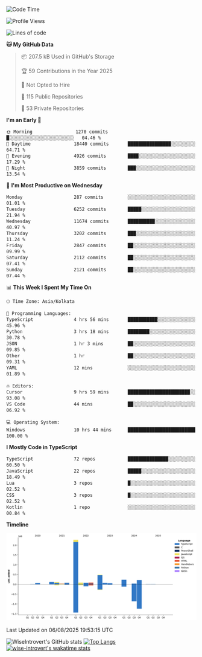 <!--START_SECTION:waka-->
![Code Time](http://img.shields.io/badge/Code%20Time-2%2C430%20hrs%2043%20mins-blue)

![Profile Views](http://img.shields.io/badge/Profile%20Views-0-blue)

![Lines of code](https://img.shields.io/badge/From%20Hello%20World%20I%27ve%20Written-4.0%20million%20lines%20of%20code-blue)

**🐱 My GitHub Data** 

> 📦 207.5 kB Used in GitHub's Storage 
 > 
> 🏆 59 Contributions in the Year 2025
 > 
> 🚫 Not Opted to Hire
 > 
> 📜 115 Public Repositories 
 > 
> 🔑 53 Private Repositories 
 > 
**I'm an Early 🐤** 

```text
🌞 Morning                1270 commits        █░░░░░░░░░░░░░░░░░░░░░░░░   04.46 % 
🌆 Daytime                18440 commits       ████████████████░░░░░░░░░   64.71 % 
🌃 Evening                4926 commits        ████░░░░░░░░░░░░░░░░░░░░░   17.29 % 
🌙 Night                  3859 commits        ███░░░░░░░░░░░░░░░░░░░░░░   13.54 % 
```
📅 **I'm Most Productive on Wednesday** 

```text
Monday                   287 commits         ░░░░░░░░░░░░░░░░░░░░░░░░░   01.01 % 
Tuesday                  6252 commits        █████░░░░░░░░░░░░░░░░░░░░   21.94 % 
Wednesday                11674 commits       ██████████░░░░░░░░░░░░░░░   40.97 % 
Thursday                 3202 commits        ███░░░░░░░░░░░░░░░░░░░░░░   11.24 % 
Friday                   2847 commits        ██░░░░░░░░░░░░░░░░░░░░░░░   09.99 % 
Saturday                 2112 commits        ██░░░░░░░░░░░░░░░░░░░░░░░   07.41 % 
Sunday                   2121 commits        ██░░░░░░░░░░░░░░░░░░░░░░░   07.44 % 
```


📊 **This Week I Spent My Time On** 

```text
🕑︎ Time Zone: Asia/Kolkata

💬 Programming Languages: 
TypeScript               4 hrs 56 mins       ███████████░░░░░░░░░░░░░░   45.96 % 
Python                   3 hrs 18 mins       ████████░░░░░░░░░░░░░░░░░   30.78 % 
JSON                     1 hr 3 mins         ██░░░░░░░░░░░░░░░░░░░░░░░   09.85 % 
Other                    1 hr                ██░░░░░░░░░░░░░░░░░░░░░░░   09.31 % 
YAML                     12 mins             ░░░░░░░░░░░░░░░░░░░░░░░░░   01.89 % 

🔥 Editors: 
Cursor                   9 hrs 59 mins       ███████████████████████░░   93.08 % 
VS Code                  44 mins             ██░░░░░░░░░░░░░░░░░░░░░░░   06.92 % 

💻 Operating System: 
Windows                  10 hrs 44 mins      █████████████████████████   100.00 % 
```

**I Mostly Code in TypeScript** 

```text
TypeScript               72 repos            ███████████████░░░░░░░░░░   60.50 % 
JavaScript               22 repos            █████░░░░░░░░░░░░░░░░░░░░   18.49 % 
Lua                      3 repos             █░░░░░░░░░░░░░░░░░░░░░░░░   02.52 % 
CSS                      3 repos             █░░░░░░░░░░░░░░░░░░░░░░░░   02.52 % 
Kotlin                   1 repo              ░░░░░░░░░░░░░░░░░░░░░░░░░   00.84 % 
```



**Timeline**

![Lines of Code chart](https://raw.githubusercontent.com/wise-introvert/wise-introvert/master/assets/bar_graph.png)


 Last Updated on 06/08/2025 19:53:15 UTC
<!--END_SECTION:waka-->

![WiseIntrovert's GitHub stats](https://github-readme-stats.vercel.app/api?username=wise-introvert&count_private=true&show_icons=true)
[![Top Langs](https://github-readme-stats.vercel.app/api/top-langs/?username=wise-introvert&langs_count=10)](https://github.com/anuraghazra/github-readme-stats)
[![wise-introvert's wakatime stats](https://github-readme-stats.vercel.app/api/wakatime?username=wiseintrovert)](https://github.com/anuraghazra/github-readme-stats)
